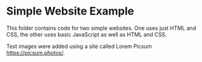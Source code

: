 # Simple Website Example

This folder contains code for two simple websites. One uses just HTML and CSS, the other uses basic JavaScript as well as HTML and CSS.

Test images were added using a site called Lorem Picsum https://picsum.photos/.
